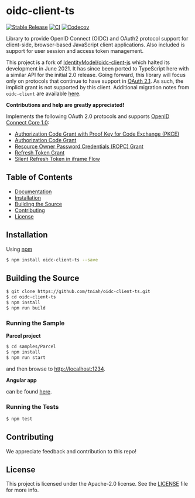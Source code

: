 # oidc-client-ts

[![Stable Release](https://img.shields.io/npm/v/oidc-client-ts.svg)](https://npm.im/oidc-client-ts)
[![CI](https://github.com/tniah/oidc-client-ts/actions/workflows/ci.yml/badge.svg)](https://github.com/tniah/oidc-client-ts/actions/workflows/ci.yml)
[![Codecov](https://img.shields.io/codecov/c/github/tniah/oidc-client-ts)](https://app.codecov.io/gh/tniah/oidc-client-ts)

Library to provide OpenID Connect (OIDC) and OAuth2 protocol support for
client-side, browser-based JavaScript client applications. Also included is
support for user session and access token management.

This project is a fork of
[IdentityModel/oidc-client-js](https://github.com/IdentityModel/oidc-client-js)
which halted its development in June 2021. It has since been ported to
TypeScript here with a similar API for the initial 2.0 release. Going forward,
this library will focus only on protocols that continue to have support in
[OAuth 2.1](https://oauth.net/2.1/). As such, the implicit grant is not
supported by this client. Additional migration notes from `oidc-client` are
available [here](docs/migration.md).

**Contributions and help are greatly appreciated!**

Implements the following OAuth 2.0 protocols and supports
[OpenID Connect Core 1.0](https://openid.net/specs/openid-connect-core-1_0.html):

- [Authorization Code Grant with Proof Key for Code Exchange (PKCE)](docs/protocols/authorization-code-grant-with-pkce.md)
- [Authorization Code Grant](docs/protocols/authorization-code-grant.md)
- [Resource Owner Password Credentials (ROPC) Grant](docs/protocols/resource-owner-password-credentials-grant.md)
- [Refresh Token Grant](docs/protocols/refresh-token-grant.md)
- [Silent Refresh Token in iframe Flow](docs/protocols/silent-refresh-token-in-iframe-flow.md)

## Table of Contents

- [Documentation](https://authts.github.io/oidc-client-ts/)
- [Installation](#installation)
- [Building the Source](#building-the-source)
- [Contributing](#contributing)
- [License](#license)

## Installation

Using [npm](https://npmjs.org/)

```sh
$ npm install oidc-client-ts --save
```

## Building the Source

```sh
$ git clone https://github.com/tniah/oidc-client-ts.git
$ cd oidc-client-ts
$ npm install
$ npm run build
```

### Running the Sample

**Parcel project**

```sh
$ cd samples/Parcel
$ npm install
$ npm run start
```

and then browse to [http://localhost:1234](http://localhost:1234).

**Angular app**

can be found [here](https://github.com/tniah/sample-angular-oidc-client-ts).

### Running the Tests

```sh
$ npm test
```

## Contributing

We appreciate feedback and contribution to this repo!

## License

This project is licensed under the Apache-2.0 license. See the
[LICENSE](https://github.com/tniah/oidc-client-ts/blob/main/LICENSE) file for
more info.

